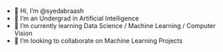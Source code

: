 - 👋 Hi, I’m @syedabraash
- 👀 I’m an Undergrad in Artificial Intelligence
- 🌱 I’m currently learning Data Science / Machine Learning / Computer Vision
- 💞️ I’m looking to collaborate on Machine Learning Projects

<!---
syedabraash/syedabraash is a ✨ special ✨ repository because its `README.md` (this file) appears on your GitHub profile.
You can click the Preview link to take a look at your changes.
--->

